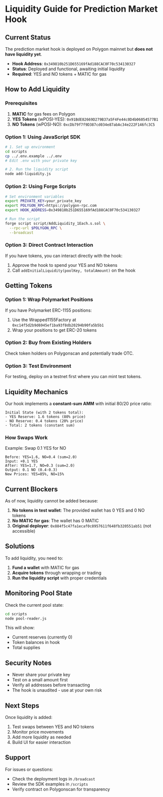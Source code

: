 # Liquidity Guide for Prediction Market Hook

## Current Status

The prediction market hook is deployed on Polygon mainnet but **does not have liquidity yet**.

- **Hook Address**: `0x349810b251D655169fAd188CAC0F70c534130327`
- **Status**: Deployed and functional, awaiting initial liquidity
- **Required**: YES and NO tokens + MATIC for gas

## How to Add Liquidity

### Prerequisites

1. **MATIC** for gas fees on Polygon
2. **YES Tokens** (wPOSI-YES): `0x91BdE82669D279B37a5F4Fe44c0D4b06054577B1`
3. **NO Tokens** (wPOSI-NO): `0xcDb79f7f9D387cd034e87abAc34e222F146fc3C5`

### Option 1: Using JavaScript SDK

```bash
# 1. Set up environment
cd scripts
cp ../.env.example ../.env
# Edit .env with your private key

# 2. Run the liquidity script
node add-liquidity.js
```

### Option 2: Using Forge Scripts

```bash
# Set environment variables
export PRIVATE_KEY=your_private_key
export POLYGON_RPC=https://polygon-rpc.com
export HOOK_ADDRESS=0x349810b251D655169fAd188CAC0F70c534130327

# Run the script
forge script script/AddLiquidity_1Each.s.sol \
  --rpc-url $POLYGON_RPC \
  --broadcast
```

### Option 3: Direct Contract Interaction

If you have tokens, you can interact directly with the hook:

1. Approve the hook to spend your YES and NO tokens
2. Call `addInitialLiquidity(poolKey, totalAmount)` on the hook

## Getting Tokens

### Option 1: Wrap Polymarket Positions

If you have Polymarket ERC-1155 positions:

1. Use the Wrapped1155Factory at `0xc14f5d2b9d6945ef1ba93f8db20294b90fa5b5b1`
2. Wrap your positions to get ERC-20 tokens

### Option 2: Buy from Existing Holders

Check token holders on Polygonscan and potentially trade OTC.

### Option 3: Test Environment

For testing, deploy on a testnet first where you can mint test tokens.

## Liquidity Mechanics

Our hook implements a **constant-sum AMM** with initial 80/20 price ratio:

```
Initial State (with 2 tokens total):
- YES Reserve: 1.6 tokens (80% price)
- NO Reserve: 0.4 tokens (20% price)
- Total: 2 tokens (constant sum)
```

### How Swaps Work

Example: Swap 0.1 YES for NO
```
Before: YES=1.6, NO=0.4 (sum=2.0)
Input: +0.1 YES
After: YES=1.7, NO=0.3 (sum=2.0)
Output: 0.1 NO (0.4-0.3)
New Prices: YES=85%, NO=15%
```

## Current Blockers

As of now, liquidity cannot be added because:

1. **No tokens in test wallet**: The provided wallet has 0 YES and 0 NO tokens
2. **No MATIC for gas**: The wallet has 0 MATIC
3. **Original deployer**: `0x884f5c47fa1ecaf0c8957611f648fb320551ab51` (not accessible)

## Solutions

To add liquidity, you need to:

1. **Fund a wallet** with MATIC for gas
2. **Acquire tokens** through wrapping or trading
3. **Run the liquidity script** with proper credentials

## Monitoring Pool State

Check the current pool state:

```bash
cd scripts
node pool-reader.js
```

This will show:
- Current reserves (currently 0)
- Token balances in hook
- Total supplies

## Security Notes

- Never share your private key
- Test on a small amount first
- Verify all addresses before transacting
- The hook is unaudited - use at your own risk

## Next Steps

Once liquidity is added:
1. Test swaps between YES and NO tokens
2. Monitor price movements
3. Add more liquidity as needed
4. Build UI for easier interaction

## Support

For issues or questions:
- Check the deployment logs in `/broadcast`
- Review the SDK examples in `/scripts`
- Verify contract on Polygonscan for transparency
